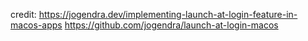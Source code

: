 credit:
https://jogendra.dev/implementing-launch-at-login-feature-in-macos-apps
https://github.com/jogendra/launch-at-login-macos